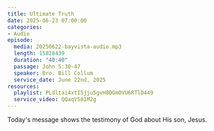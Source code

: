 ```yaml
---
title: Ultimate Truth
date: 2025-06-23 07:00:00
categories:
- Audio
episode:
  media: 20250622-bayvista-audio.mp3
  length: 15828439
  duration: "40:40"
  passage: John 5:30-47
  speaker: Bro. Bill Collum
  service_date: June 22nd, 2025
resources:
  playlist: PLdltai4xtI5jju5gvH8DGmOVU6RTlD449
  service_video: QQaqVS81M2g
---
```

Today's message shows the testimony of God about His son, Jesus.
